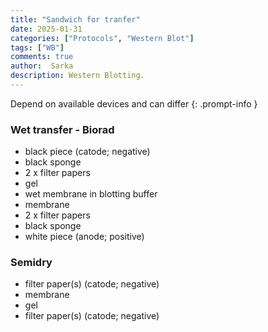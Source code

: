```yaml
---
title: "Sandwich for tranfer"
date: 2025-01-31 
categories: ["Protocols", "Western Blot"]
tags: ["WB"]
comments: true
author:  Sarka
description: Western Blotting.
---
```


>
Depend on available devices and can differ 
{: .prompt-info }


### Wet transfer - Biorad
* black piece (catode; negative)
* black sponge
* 2 x filter papers
* gel
* wet membrane in blotting buffer
* membrane
* 2 x filter papers
* black sponge
* white piece (anode; positive)



### Semidry
* filter paper(s) (catode; negative)
* membrane 
* gel 
* filter paper(s) (catode; negative)
